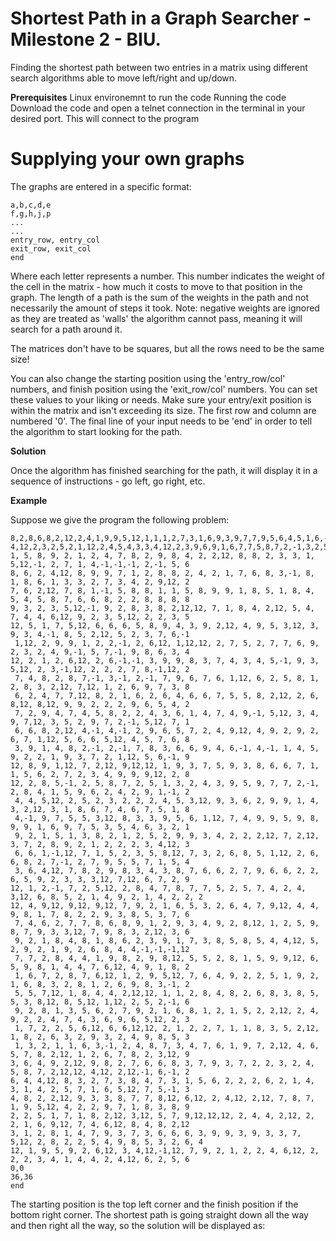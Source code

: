# Shortest Path in a Graph Searcher - Milestone 2 - BIU.

Finding the shortest path between two entries in a matrix using different search algorithms able to move left/right and up/down.

**Prerequisites**
Linux environemnt to run the code
Running the code
Download the code and open a telnet connection in the terminal in your desired port. This will connect to the program

# Supplying your own graphs
The graphs are entered in a specific format:
```
a,b,c,d,e
f,g,h,j,p
...
...
entry_row, entry_col
exit_row, exit_col
end
```
Where each letter represents a number. This number indicates the weight of the cell in the matrix - how much it costs to move to that position in the graph. The length of a path is the sum of the weights in the path and not necessarily the amount of steps it took.
Note: negative weights are ignored as they are treated as 'walls' the algorithm cannot pass, meaning it will search for a path around it.

The matrices don't have to be squares, but all the rows need to be the same size!

You can also change the starting position using the 'entry_row/col' numbers, and finish position using the 'exit_row/col' numbers. You can set these values to your liking or needs. Make sure your entry/exit position is within the matrix and isn't exceeding its size. The first row and column are numbered '0'.
The final line of your input needs to be 'end' in order to tell the algorithm to start looking for the path.

**Solution**

Once the algorithm has finished searching for the path, it will display it in a sequence of instructions - go left, go right, etc.

**Example**

Suppose we give the program the following problem:
```
8,2,8,6,8,2,12,2,4,1,9,9,5,12,1,1,1,2,7,3,1,6,9,3,9,7,7,9,5,6,4,5,1,6,-1,1,7
4,12,2,3,2,5,2,1,12,2,4,5,4,3,3,4,12,2,3,9,6,9,1,6,7,7,5,8,7,2,-1,3,2,5,-1,9,2
1, 5, 8, 9, 2, 1, 2, 4, 7, 8, 2, 9, 8, 4, 2, 2,12, 8, 8, 2, 3, 3, 1, 5,12,-1, 2, 7, 1, 4,-1,-1,-1, 2,-1, 5, 6
8, 6, 2, 4,12, 8, 9, 9, 7, 1, 2, 8, 8, 2, 4, 2, 1, 7, 6, 8, 3,-1, 8, 1, 8, 6, 1, 3, 3, 2, 7, 3, 4, 2, 9,12, 2
7, 6, 2,12, 7, 8, 1,-1, 5, 8, 8, 1, 1, 5, 8, 9, 9, 1, 8, 5, 1, 8, 4, 5, 4, 5, 8, 7, 6, 6, 8, 2, 2, 8, 8, 8, 8
9, 3, 2, 3, 5,12,-1, 9, 2, 8, 3, 8, 2,12,12, 7, 1, 8, 4, 2,12, 5, 4, 7, 4, 4, 6,12, 9, 2, 3, 5,12, 2, 2, 3, 5
12, 5, 1, 7, 5,12, 6, 6, 6, 5, 8, 9, 4, 3, 9, 2,12, 4, 9, 5, 3,12, 3, 9, 3, 4,-1, 8, 5, 2,12, 5, 2, 3, 7, 6,-1
 1,12, 2, 9, 9, 1, 2, 2,-1, 2, 6,12, 1,12,12, 2, 7, 5, 2, 7, 7, 6, 9, 2, 3, 2, 4, 9,-1, 5, 7,-1, 9, 8, 6, 3, 4
12, 2, 1, 2, 6,12, 2, 6,-1,-1, 3, 9, 9, 8, 3, 7, 4, 3, 4, 5,-1, 9, 3, 5,12, 2, 3,-1,12, 2, 2, 2, 7, 8,-1,12, 2
 7, 4, 8, 2, 8, 7,-1, 3,-1, 2,-1, 7, 9, 6, 7, 6, 1,12, 6, 2, 5, 8, 1, 2, 8, 3, 2,12, 7,12, 1, 2, 6, 9, 7, 3, 8
 6, 2, 4, 7, 7,12, 8, 2, 1, 6, 2, 6, 4, 6, 6, 7, 5, 5, 8, 2,12, 2, 6, 8,12, 8,12, 9, 9, 2, 2, 2, 9, 6, 5, 4, 2
 7, 2, 9, 4, 7, 4, 5, 8, 2, 2, 4, 3, 6, 1, 4, 7, 4, 9,-1, 5,12, 3, 4, 9, 7,12, 3, 5, 2, 9, 7, 2,-1, 5,12, 7, 1
 6, 6, 8, 2,12, 4,-1, 4,-1, 2, 9, 6, 5, 7, 2, 4, 9,12, 4, 9, 2, 9, 2, 6, 7, 1,12, 5, 6, 6, 5,12, 4, 5, 7, 6, 8
 3, 9, 1, 4, 8, 2,-1, 2,-1, 7, 8, 3, 6, 6, 9, 4, 6,-1, 4,-1, 1, 4, 5, 9, 2, 2, 1, 9, 3, 7, 2, 1,12, 5, 6,-1, 9
12, 8, 9, 1,12, 7, 2,12, 9,12,12, 1, 9, 3, 7, 5, 9, 3, 8, 6, 6, 7, 1, 1, 5, 6, 2, 7, 2, 3, 4, 9, 9, 9,12, 2, 8
12, 2, 8, 5,-1, 2, 5, 8, 7, 2, 5, 1, 3, 2, 4, 3, 9, 5, 9, 7, 7, 2,-1, 2, 8, 4, 1, 5, 9, 6, 2, 4, 2, 9, 1,-1, 2
 4, 4, 5,12, 2, 5, 2, 3, 2, 2, 2, 4, 5, 3,12, 9, 3, 6, 2, 9, 9, 1, 4, 3, 2,12, 3, 1, 8, 6, 7, 4, 6, 7, 5, 1, 8
 4,-1, 9, 7, 5, 5, 3,12, 8, 3, 3, 9, 5, 6, 1,12, 7, 4, 9, 9, 5, 9, 8, 9, 9, 1, 6, 9, 7, 5, 3, 5, 4, 6, 3, 2, 1
 9, 2, 1, 5, 1, 3, 8, 2, 1, 2, 5, 2, 9, 9, 3, 4, 2, 2, 2,12, 7, 2,12, 3, 7, 2, 8, 9, 2, 1, 2, 2, 2, 3, 4,12, 3
 6, 6, 1,-1,12, 7, 1, 5, 2, 3, 5, 8,12, 7, 3, 2, 6, 8, 5, 1,12, 2, 6, 6, 8, 2, 7,-1, 2, 7, 9, 5, 5, 7, 1, 5, 4
 3, 6, 4,12, 7, 8, 2, 9, 8, 3, 4, 3, 8, 7, 6, 6, 2, 7, 9, 6, 6, 2, 2, 6, 5, 9, 2, 3, 3, 3,12, 7,12, 6, 7, 2, 9
12, 1, 2,-1, 7, 2, 5,12, 2, 8, 4, 7, 8, 7, 7, 5, 2, 5, 7, 4, 2, 4, 3,12, 6, 8, 5, 2, 1, 4, 9, 2, 1, 4, 2, 2, 2
12, 4, 9,12, 9,12, 9,12, 7, 9, 2, 1, 6, 5, 3, 2, 6, 4, 7, 9,12, 4, 4, 9, 8, 1, 7, 8, 2, 2, 9, 3, 8, 5, 3, 7, 6
 7, 4, 6, 2, 7, 7, 8, 6, 8, 9, 1, 2, 9, 3, 4, 9, 2, 8,12, 1, 2, 5, 9, 8, 7, 9, 3, 3,12, 7, 9, 8, 3, 2,12, 3, 6
 9, 2, 1, 8, 4, 8, 1, 8, 6, 2, 3, 9, 1, 7, 3, 8, 5, 8, 5, 4, 4,12, 5, 2, 9, 2, 1, 9, 2, 6, 8, 4, 4,-1,-1,-1,12
 7, 7, 2, 8, 4, 4, 1, 9, 8, 2, 9, 8,12, 5, 5, 2, 8, 1, 5, 9, 9,12, 6, 5, 9, 8, 1, 4, 4, 7, 6,12, 4, 9, 1, 8, 2
 1, 6, 7, 2, 8, 7, 6,12, 1, 2, 9, 5,12, 7, 6, 4, 9, 2, 2, 5, 1, 9, 2, 1, 6, 8, 3, 2, 8, 1, 2, 6, 9, 8, 3,-1, 2
 5, 5, 7,12, 1, 8, 4, 4, 2,12,12, 1, 1, 2, 8, 4, 8, 2, 6, 8, 3, 8, 5, 5, 3, 8,12, 8, 5,12, 1,12, 2, 5, 2,-1, 6
 9, 2, 8, 1, 3, 5, 6, 2, 7, 9, 2, 1, 6, 8, 1, 2, 1, 5, 2, 2,12, 2, 4, 9, 2, 2, 4, 7, 4, 3, 6, 9, 6, 5,12, 2, 3
 1, 7, 2, 2, 5, 6,12, 6, 6,12,12, 2, 1, 2, 2, 7, 1, 1, 8, 3, 5, 2,12, 1, 8, 2, 6, 3, 2, 9, 3, 2, 4, 9, 8, 5, 3
 1, 3, 2, 1, 1, 6, 3,-1, 2, 4, 8, 7, 3, 4, 7, 6, 1, 9, 7, 2,12, 4, 6, 5, 7, 8, 2,12, 1, 2, 6, 7, 8, 2, 3,12, 9
3, 6, 4, 9, 2,12, 9, 8, 2, 7, 6, 6, 8, 3, 7, 9, 3, 7, 2, 2, 3, 2, 4, 5, 8, 7, 2,12,12, 4,12, 2,12,-1, 6,-1, 2
6, 4, 4,12, 8, 3, 2, 7, 3, 8, 4, 7, 3, 1, 5, 6, 2, 2, 2, 6, 2, 1, 4, 3, 1, 4, 2, 5, 7, 1, 6, 5,12, 7, 5,-1, 3
4, 8, 2, 2,12, 9, 3, 3, 8, 7, 7, 8,12, 6,12, 2, 4,12, 2,12, 7, 8, 7, 1, 9, 5,12, 4, 2, 2, 9, 7, 1, 8, 3, 8, 9
2, 2, 5, 1, 7, 1, 8, 2,12, 3,12, 5, 7, 9,12,12,12, 2, 4, 4, 2,12, 2, 2, 1, 6, 9,12, 7, 4, 6,12, 8, 4, 8, 2,12
3, 1, 2, 8, 1, 4, 7, 9, 3, 7, 3, 6, 6, 6, 3, 9, 9, 3, 9, 3, 3, 7, 5,12, 2, 8, 2, 2, 5, 4, 9, 8, 5, 3, 2, 6, 4
12, 1, 9, 5, 9, 2, 6,12, 3, 4,12,-1,12, 7, 9, 2, 1, 2, 2, 4, 6,12, 2, 2, 2, 3, 4, 1, 4, 4, 2, 4,12, 6, 2, 5, 6
0,0
36,36
end
```
The starting position is the top left corner and the finish position if the bottom right corner. The shortest path is going straight down all the way and then right all the way, so the solution will be displayed as:
